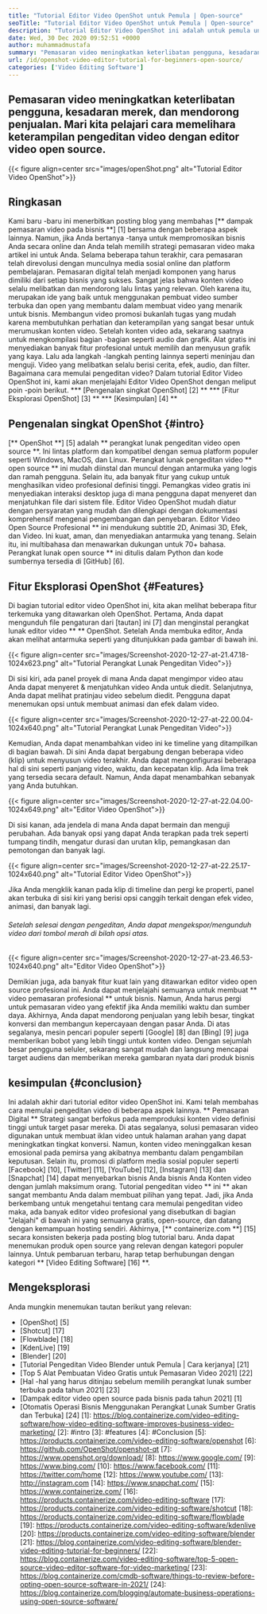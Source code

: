 ```yaml
---
title: "Tutorial Editor Video OpenShot untuk Pemula | Open-source" 
seoTitle: "Tutorial Editor Video OpenShot untuk Pemula | Open-source" 
description: "Tutorial Editor Video OpenShot ini adalah untuk pemula untuk memulai pengeditan video. Ini adalah editor video trendi yang menawarkan fitur seperti animasi 3D dan banyak lagi." 
date: Wed, 30 Dec 2020 09:52:51 +0000
author: muhammadmustafa
summary: "Pemasaran video meningkatkan keterlibatan pengguna, kesadaran merek, dan mendorong penjualan. Mari kita pelajari cara memelihara keterampilan pengeditan video dengan editor video open source." 
url: /id/openshot-video-editor-tutorial-for-beginners-open-source/
categories: ['Video Editing Software']
---
```


## Pemasaran video meningkatkan keterlibatan pengguna, kesadaran merek, dan mendorong penjualan. Mari kita pelajari cara memelihara keterampilan pengeditan video dengan editor video open source.

{{< figure align=center src="images/openShot.png" alt="Tutorial Editor Video OpenShot">}}


## Ringkasan
Kami baru -baru ini menerbitkan posting blog yang membahas [** dampak pemasaran video pada bisnis **] [1] bersama dengan beberapa aspek lainnya. Namun, jika Anda bertanya -tanya untuk mempromosikan bisnis Anda secara online dan Anda telah memilih strategi pemasaran video maka artikel ini untuk Anda. Selama beberapa tahun terakhir, cara pemasaran telah direvolusi dengan munculnya media sosial online dan platform pembelajaran. Pemasaran digital telah menjadi komponen yang harus dimiliki dari setiap bisnis yang sukses. Sangat jelas bahwa konten video selalu melibatkan dan mendorong lalu lintas yang relevan. Oleh karena itu, merupakan ide yang baik untuk menggunakan pembuat video sumber terbuka dan open yang membantu dalam membuat video yang menarik untuk bisnis.
Membangun video promosi bukanlah tugas yang mudah karena membutuhkan perhatian dan keterampilan yang sangat besar untuk merumuskan konten video. Setelah konten video ada, sekarang saatnya untuk mengkompilasi bagian -bagian seperti audio dan grafik. Alat gratis ini menyediakan banyak fitur profesional untuk memilih dan menyusun grafik yang kaya. Lalu ada langkah -langkah penting lainnya seperti meninjau dan menguji. Video yang melibatkan selalu berisi cerita, efek, audio, dan filter. Bagaimana cara memulai pengeditan video? Dalam tutorial Editor Video OpenShot ini, kami akan menjelajahi Editor Video OpenShot dengan meliput poin -poin berikut.
  *** [Pengenalan singkat OpenShot] [2] **
  *** [Fitur Eksplorasi OpenShot] [3] **
  *** [Kesimpulan] [4] **

## Pengenalan singkat OpenShot {#intro}
[** OpenShot **] [5] adalah ** perangkat lunak pengeditan video open source **. Ini lintas platform dan kompatibel dengan semua platform populer seperti Windows, MacOS, dan Linux. Perangkat lunak pengeditan video ** open source ** ini mudah diinstal dan muncul dengan antarmuka yang logis dan ramah pengguna. Selain itu, ada banyak fitur yang cukup untuk menghasilkan video profesional definisi tinggi. Pemangkas video gratis ini menyediakan interaksi desktop juga di mana pengguna dapat menyeret dan menjatuhkan file dari sistem file. Editor Video OpenShot mudah diatur dengan persyaratan yang mudah dan dilengkapi dengan dokumentasi komprehensif mengenai pengembangan dan penyebaran.
Editor Video Open Source Profesional ** ini mendukung subtitle 2D, Animasi 3D, Efek, dan Video. Ini kuat, aman, dan menyediakan antarmuka yang tenang. Selain itu, ini multibahasa dan menawarkan dukungan untuk 70+ bahasa. Perangkat lunak open source ** ini ditulis dalam Python dan kode sumbernya tersedia di [GitHub] [6].

## Fitur Eksplorasi OpenShot {#Features}
Di bagian tutorial editor video OpenShot ini, kita akan melihat beberapa fitur terkemuka yang ditawarkan oleh OpenShot. Pertama, Anda dapat mengunduh file pengaturan dari [tautan] ini [7] dan menginstal perangkat lunak editor video ** ** OpenShot.
Setelah Anda membuka editor, Anda akan melihat antarmuka seperti yang ditunjukkan pada gambar di bawah ini.

{{< figure align=center src="images/Screenshot-2020-12-27-at-21.47.18-1024x623.png" alt="Tutorial Perangkat Lunak Pengeditan Video">}}

Di sisi kiri, ada panel proyek di mana Anda dapat mengimpor video atau Anda dapat menyeret & menjatuhkan video Anda untuk diedit. Selanjutnya, Anda dapat melihat pratinjau video sebelum diedit. Pengguna dapat menemukan opsi untuk membuat animasi dan efek dalam video.

{{< figure align=center src="images/Screenshot-2020-12-27-at-22.00.04-1024x640.png" alt="Tutorial Perangkat Lunak Pengeditan Video">}}

Kemudian, Anda dapat menambahkan video ini ke timeline yang ditampilkan di bagian bawah. Di sini Anda dapat bergabung dengan beberapa video (klip) untuk menyusun video terakhir. Anda dapat mengonfigurasi beberapa hal di sini seperti panjang video, waktu, dan kecepatan klip. Ada lima trek yang tersedia secara default. Namun, Anda dapat menambahkan sebanyak yang Anda butuhkan.

{{< figure align=center src="images/Screenshot-2020-12-27-at-22.04.00-1024x649.png" alt="Editor Video OpenShot">}}

Di sisi kanan, ada jendela di mana Anda dapat bermain dan menguji perubahan. Ada banyak opsi yang dapat Anda terapkan pada trek seperti tumpang tindih, mengatur durasi dan urutan klip, pemangkasan dan pemotongan dan banyak lagi.

{{< figure align=center src="images/Screenshot-2020-12-27-at-22.25.17-1024x640.png" alt="Tutorial Editor Video OpenShot">}}

Jika Anda mengklik kanan pada klip di timeline dan pergi ke properti, panel akan terbuka di sisi kiri yang berisi opsi canggih terkait dengan efek video, animasi, dan banyak lagi.

###### Setelah selesai dengan pengeditan, Anda dapat mengekspor/mengunduh video dari tombol merah di bilah opsi atas.

{{< figure align=center src="images/Screenshot-2020-12-27-at-23.46.53-1024x640.png" alt="Editor Video OpenShot">}}

Demikian juga, ada banyak fitur kuat lain yang ditawarkan editor video open source profesional ini. Anda dapat menjelajahi semuanya untuk membuat ** video pemasaran profesional ** untuk bisnis. Namun, Anda harus pergi untuk pemasaran video yang efektif jika Anda memiliki waktu dan sumber daya. Akhirnya, Anda dapat mendorong penjualan yang lebih besar, tingkat konversi dan membangun kepercayaan dengan pasar Anda. Di atas segalanya, mesin pencari populer seperti [Google] [8] dan [Bing] [9] juga memberikan bobot yang lebih tinggi untuk konten video. Dengan sejumlah besar pengguna seluler, sekarang sangat mudah dan langsung mencapai target audiens dan memberikan mereka gambaran nyata dari produk bisnis

## kesimpulan {#conclusion}
Ini adalah akhir dari tutorial editor video OpenShot ini. Kami telah membahas cara memulai pengeditan video di beberapa aspek lainnya. ** Pemasaran Digital ** Strategi sangat berfokus pada memproduksi konten video definisi tinggi untuk target pasar mereka. Di atas segalanya, solusi pemasaran video digunakan untuk membuat iklan video untuk halaman arahan yang dapat meningkatkan tingkat konversi. Namun, konten video meninggalkan kesan emosional pada pemirsa yang akibatnya membantu dalam pengambilan keputusan. Selain itu, promosi di platform media sosial populer seperti [Facebook] [10], [Twitter] [11], [YouTube] [12], [Instagram] [13] dan [Snapchat] [14] dapat menyebarkan bisnis Anda bisnis Anda Konten video dengan jumlah maksimum orang. Tutorial pengeditan video ** ini ** akan sangat membantu Anda dalam membuat pilihan yang tepat. Jadi, jika Anda berkembang untuk mengetahui tentang cara memulai pengeditan video maka, ada banyak editor video profesional yang disebutkan di bagian "Jelajahi" di bawah ini yang semuanya gratis, open-source, dan datang dengan kemampuan hosting sendiri.
Akhirnya, [** containerize.com **] [15] secara konsisten bekerja pada posting blog tutorial baru. Anda dapat menemukan produk open source yang relevan dengan kategori populer lainnya. Untuk pembaruan terbaru, harap tetap berhubungan dengan kategori ** [Video Editing Software] [16] **.

## Mengeksplorasi
Anda mungkin menemukan tautan berikut yang relevan:
  * [OpenShot] [5]
  * [Shotcut] [17]
  * [Flowblade] [18]
  * [KdenLive] [19]
  * [Blender] [20]
  * [Tutorial Pengeditan Video Blender untuk Pemula | Cara kerjanya] [21]
  * [Top 5 Alat Pembuatan Video Gratis untuk Pemasaran Video 2021] [22]
  * [Hal -hal yang harus ditinjau sebelum memilih perangkat lunak sumber terbuka pada tahun 2021] [23]
  * [Dampak editor video open source pada bisnis pada tahun 2021] [1]
  * [Otomatis Operasi Bisnis Menggunakan Perangkat Lunak Sumber Gratis dan Terbuka] [24]
[1]: https://blog.containerize.com/video-editing-software/how-video-editing-software-improves-business-video-marketing/
[2]: #intro
[3]: #features
[4]: #Conclusion
[5]: https://products.containerize.com/video-editing-software/openshot
[6]: https://github.com/OpenShot/openshot-qt
[7]: https://www.openshot.org/download/
[8]: https://www.google.com/
[9]: https://www.bing.com/
[10]: https://www.facebook.com/
[11]: https://twitter.com/home
[12]: https://www.youtube.com/
[13]: http://instagram.com
[14]: https://www.snapchat.com/
[15]: https://www.containerize.com/
[16]: https://products.containerize.com/video-editing-software
[17]: https://products.containerize.com/video-editing-software/shotcut
[18]: https://products.containerize.com/video-editing-software/flowblade
[19]: https://products.containerize.com/video-editing-software/kdenlive
[20]: https://products.containerize.com/video-editing-software/blender
[21]: https://blog.containerize.com/video-editing-software/blender-video-editing-tutorial-for-beginners/
[22]: https://blog.containerize.com/video-editing-software/top-5-open-source-video-editor-software-for-video-marketing/
[23]: https://blog.containerize.com/cmdb-software/things-to-review-before-opting-open-source-software-in-2021/
[24]: https://blog.containerize.com/blogging/automate-business-operations-using-open-source-software/
